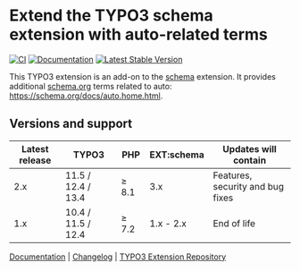 # Extend the TYPO3 schema extension with auto-related terms

[![CI](https://github.com/brotkrueml/schema-auto/actions/workflows/ci.yml/badge.svg)](https://github.com/brotkrueml/schema-auto/actions/workflows/ci.yml)
[![Documentation](https://github.com/brotkrueml/schema-auto/actions/workflows/docs.yaml/badge.svg)](https://github.com/brotkrueml/schema-auto/actions/workflows/docs.yaml)
[![Latest Stable Version](https://img.shields.io/packagist/v/brotkrueml/schema-auto.svg?label=stable)](https://packagist.org/packages/brotkrueml/schema-auto)

This TYPO3 extension is an add-on to the
[schema](https://extensions.typo3.org/extension/schema) extension.
It provides additional [schema.org](https://schema.org/) terms
related to auto: https://schema.org/docs/auto.home.html.

## Versions and support

| Latest release | TYPO3              | PHP   | EXT:schema | Updates will contain             |
|----------------|--------------------|-------|------------|----------------------------------|
| 2.x            | 11.5 / 12.4 / 13.4 | ≥ 8.1 | 3.x        | Features, security and bug fixes |
| 1.x            | 10.4 / 11.5 / 12.4 | ≥ 7.2 | 1.x - 2.x  | End of life                      |

[Documentation](https://docs.typo3.org/p/brotkrueml/schema-auto/main/en-us/) |
[Changelog](https://github.com/brotkrueml/schema-auto/blob/main/CHANGELOG.md) |
[TYPO3 Extension Repository](https://extensions.typo3.org/extension/schema_auto)
